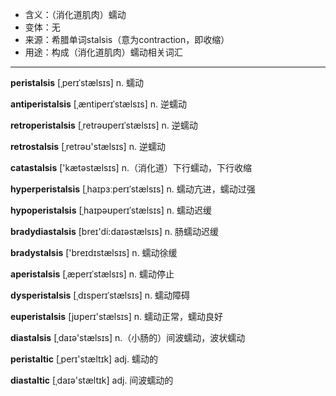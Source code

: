 - <span class="definition">含义：（消化道肌肉）蠕动</span>
- <span class="definition">变体：无</span>
- <span class="definition">来源：希腊单词stalsis（意为contraction，即收缩）</span>
- <span class="definition">用途：构成（消化道肌肉）蠕动相关词汇</span>

---

<span class="vocabulary">**peristalsis**</span> [ˌperɪˈstælsɪs] n. 蠕动

<span class="vocabulary">**antiperistalsis**</span> [ˌæntiperɪˈstælsɪs] n. 逆蠕动

<span class="vocabulary">**retroperistalsis**</span> [ˌretrəʊperɪˈstælsɪs] n. 逆蠕动

<span class="vocabulary">**retrostalsis**</span> [ˌretrəʊ'stælsɪs] n. 逆蠕动

<span class="vocabulary">**catastalsis**</span> ['kætәstælsɪs] n.（消化道）下行蠕动，下行收缩

<span class="vocabulary">**hyperperistalsis**</span> [ˌhaɪpɜːperɪˈstælsɪs] n. 蠕动亢进，蠕动过强

<span class="vocabulary">**hypoperistalsis**</span> [ˌhaɪpəʊperɪˈstælsɪs] n. 蠕动迟缓

<span class="vocabulary">**bradydiastalsis**</span> [breɪ'di:daɪəstælsɪs] n. 肠蠕动迟缓

<span class="vocabulary">**bradystalsis**</span> ['breɪdɪstælsɪs] n. 蠕动徐缓

<span class="vocabulary">**aperistalsis**</span> [ˌæperɪˈstælsɪs] n. 蠕动停止

<span class="vocabulary">**dysperistalsis**</span> [ˌdɪsperɪˈstælsɪs] n. 蠕动障碍

<span class="vocabulary">**euperistalsis**</span> [jʊperɪ'stælsɪs] n. 蠕动正常，蠕动良好

<span class="vocabulary">**diastalsis**</span> [ˌdaɪә'stælsɪs] n.（小肠的）间波蠕动，波状蠕动 

<span class="vocabulary">**peristaltic**</span> [ˌperɪ'stæltɪk] adj. 蠕动的

<span class="vocabulary">**diastaltic**</span> [ˌdaɪә'stæltɪk] adj. 间波蠕动的

